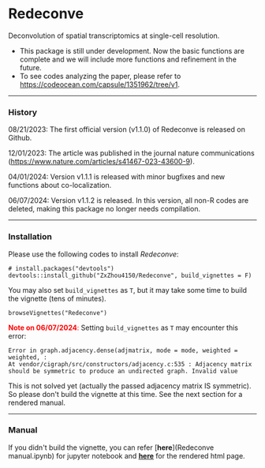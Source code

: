 # Redeconve
Deconvolution of spatial transcriptomics at single-cell resolution.


* This package is still under development. Now the basic functions are complete and we will include more functions and refinement in the future.
* To see codes analyzing the paper, please refer to https://codeocean.com/capsule/1351962/tree/v1.




---------------------
### History
08/21/2023: The first official version (v1.1.0) of Redeconve is released on Github.

12/01/2023: The article was published in the journal nature communications (https://www.nature.com/articles/s41467-023-43600-9).

04/01/2024: Version v1.1.1 is released with minor bugfixes and new functions about co-localization.

06/07/2024: Version v1.1.2 is released. In this version, all non-R codes are deleted, making this package no longer needs compilation.


---------------------
### Installation
Please use the following codes to install *Redeconve*:
```{r}
# install.packages("devtools")
devtools::install_github("ZxZhou4150/Redeconve", build_vignettes = F)
```
You may also set `build_vignettes` as `T`, but it may take some time to build the vignette (tens of minutes). 


```{r}
browseVignettes("Redeconve")
```


<font color=Red>**Note on 06/07/2024**:</font>
Setting `build_vignettes` as `T` may encounter this error: 
```
Error in graph.adjacency.dense(adjmatrix, mode = mode, weighted = weighted, :
At vendor/cigraph/src/constructors/adjacency.c:535 : Adjacency matrix should be symmetric to produce an undirected graph. Invalid value
```
This is not solved yet (actually the passed adjacency matrix IS symmetric). So please don't build the vignette at this time. See the next section for a rendered manual.


---------------------
### Manual

If you didn't build the vignette, you can refer [**here**](Redeconve manual.ipynb) for jupyter notebook and [**<u>here</u>**](https://zxzhou4150.github.io/Redeconve%20manual.html) for the rendered html page. 